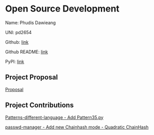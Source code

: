 # Open Source Development

Name: Phudis Dawieang

UNI: pd2654

Github: [link](https://github.com/MirrorCraze)

Github README: [link](https://github.com/MirrorCraze/MirrorCraze/blob/main/README.md)

PyPI: [link](https://pypi.org/user/MirrorCraze/)

## Project Proposal
[Proposal](../projects/python/seven_wonders.md)

## Project Contributions
[Patterns-different-language - Add Pattern35.py](https://github.com/Vishal21121/Patterns-different-language/pull/49)

[passwd-manager - Add new Chainhash mode - Quadratic ChainHash](https://github.com/Duzzuti/passwd-manager/pull/4)